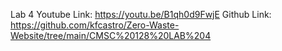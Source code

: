 Lab 4
Youtube Link: https://youtu.be/B1qh0d9FwjE
Github Link: https://github.com/kfcastro/Zero-Waste-Website/tree/main/CMSC%20128%20LAB%204
